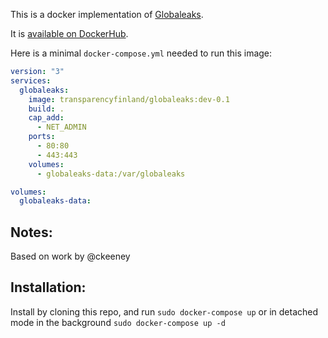 This is a docker implementation of [Globaleaks](https://www.globaleaks.org/).

It is [available on DockerHub](https://hub.docker.com/r/transparencyfinland/globaleaks/).

Here is a minimal `docker-compose.yml` needed to run this image:

```yaml
version: "3"
services:
  globaleaks:
    image: transparencyfinland/globaleaks:dev-0.1
    build: .
    cap_add:
      - NET_ADMIN
    ports:
      - 80:80
      - 443:443
    volumes:
      - globaleaks-data:/var/globaleaks

volumes:
  globaleaks-data:

``` 

## Notes: 
 Based on work by @ckeeney

## Installation: 
Install by cloning this repo, and run ```sudo docker-compose up``` or in detached mode in the background ```sudo docker-compose up -d```

